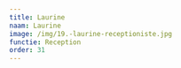 ```yaml
---
title: Laurine
naam: Laurine
image: /img/19.-laurine-receptioniste.jpg
functie: Reception
order: 31
---
```



